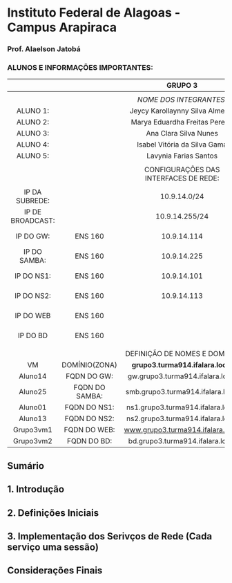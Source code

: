 # Instituto Federal de Alagoas - Campus Arapiraca
### Prof. Alaelson Jatobá

### ALUNOS E INFORMAÇÕES IMPORTANTES:
|                  |                |              **GRUPO 3**              |         |                  |   |
|:----------------:|:--------------:|:-------------------------------------:|:-------:|:----------------:|:-:|
|                  |                |                                       |         |                  |   |
|                  |                | _NOME DOS INTEGRANTES:_               |         |                  |   |
| ALUNO 1:         |                | Jeycy Karollaynny Silva Almeida       |         |                  |   |
| ALUNO 2:         |                | Marya Eduardha Freitas Pereira        |         |                  |   |
| ALUNO 3:         |                | Ana Clara Silva Nunes                 |         |                  |   |
| ALUNO 4:         |                | Isabel Vitória da Silva Gama          |         |                  |   |
| ALUNO 5:         |                | Lavynia Farias Santos                 |         |                  |   |
|                  |                |                                       |         |                  |   |
|                  |                | CONFIGURAÇÕES DAS INTERFACES DE REDE: |         |                  |   |
|                  |                |                                       |         |                  |   |
| IP DA SUBREDE:   |                | 10.9.14.0/24                          |         | 192.168.14.16/29 |   |
| IP DE BROADCAST: |                | 10.9.14.255/24                        |         | 192.168.14.23    |   |
| IP DO GW:        | ENS 160        | 10.9.14.114                           | ENS 192 | 192.168.14.17    |   |
| IP DO SAMBA:     | ENS 160        | 10.9.14.225                           | ENS 192 | 192.168.14.18    |   |
| IP DO NS1:       | ENS 160        | 10.9.14.101                           | ENS 192 | 192.168.14.19    |   |
| IP DO NS2:       | ENS 160        | 10.9.14.113                           | ENS 192 | 192.168.14.20    |   |
| IP DO WEB        | ENS 160        |                                       | ENS 192 | 192.168.14.21    |   |
| IP DO BD         | ENS 160        |                                       | ENS 192 | 192.168.14.22    |   |
|                  |                |                                       |         |                  |   |
|                  |                | DEFINIÇÃO DE NOMES E DOMÍNIO          |         |                  |   |
| VM               | DOMÍNIO(ZONA)  | **grupo3.turma914.ifalara.local**     |         |                  |   |
| Aluno14          | FQDN DO GW:    | gw.grupo3.turma914.ifalara.local      |         |                  |   |
| Aluno25          | FQDN DO SAMBA: | smb.grupo3.turma914.ifalara.local     |         |                  |   |
| Aluno01          | FQDN DO NS1:   | ns1.grupo3.turma914.ifalara.local     |         |                  |   |
| Aluno13          | FQDN DO NS2:   | ns2.grupo3.turma914.ifalara.local     |         |                  |   |
| Grupo3vm1        | FQDN DO WEB:   | www.grupo3.turma914.ifalara.local     |         |                  |   |
| Grupo3vm2        | FQDN DO BD:    | bd.grupo3.turma914.ifalara.local      |         |                  |   | 

## Sumário

## 1. Introdução

## 2. Definições Iniciais

## 3. Implementação dos Serivços de Rede (Cada serviço uma sessão)

## Considerações Finais
